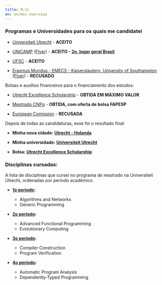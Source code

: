 ```yaml
---
title: M.Sc
en: en/msc-overview
---
```



### Programas e Universidades para os quais me candidatei

  * [Universiteit Utrecht](http://www.uu.nl/university/international-students/EN/computingscience/Pages/default.aspx) - **ACEITO**

  * [UNICAMP](http://www.ic.unicamp.br/pos) ([Flyer](http://archive.alvb.in/bsc2msc/unicamp/IC-Flyer-Portugues-2010-07-22.pdf)) -
    **ACEITO - [2o. lugar geral Brasil](http://archive.alvb.in/bsc2msc/unicamp/resultado/resultado_unicamp_2012.html)**

  * [UFSC](http://ppgcc.ufsc.br) - **ACEITO**

  * [Erasmus Mundus - EMECS - Kaiserslautern, University of Southampton](http://mundus.eit.uni-kl.de/)
    ([Flyer](http://archive.alvb.in/bsc2msc/emecs/EMECS-Infoleaflet_17_Mai_2011.pdf)) - **RECUSADO**

Bolsas e auxílios financeiros para o financiamento dos estudos:

  * [Utrecht Excellence Scholarship](http://www.uu.nl/university/international-students/en/financialmatters/grantsandscholarships/Pages/utrechtexcellencescholarships.aspx) - **OBTIDA EM MÁXIMO VALOR**

  * [Mestrado CNPq](http://www.cnpq.br/web/guest/no-pais) - **OBTIDA, com oferta de bolsa FAPESP**

  * [European Comission](http://eacea.ec.europa.eu/erasmus_mundus/results_compendia/selected_projects_action_1_master_courses_en.php) - **RECUSADA**


Depois de todas as candidaturas, esse foi o resultado final:

  * **Minha nova cidade: [Utrecht - Holanda](/pt/blog/ac/sol-iustitiae-ilustra-nos)**

  * **Minha universidade: [Universiteit Utrecht](http://www.uu.nl/university/international-students/EN/computingscience/Pages/default.aspx)**

  * **Bolsa: [Utrecht Excellence Scholarship](http://www.uu.nl/university/international-students/en/financialmatters/grantsandscholarships/Pages/utrechtexcellencescholarships.aspx)**



### Disciplinas cursadas:

A lista de disciplinas que cursei no programa de mestrado na Universiteit Utrecht, ordenadas por período acadêmico.

  * **[1o período](/pt/msc/cs1):**
      + Algorithms and Networks
      + Generic Programming

  * **[2o período](/pt/msc/cs2):**
      + Advanced Functional Programming
      + Evolutionary Computing

  * **[3o período](/pt/msc/cs3):**
      + Compiler Construction
      + Program Verification

  * **[4o período](/pt/msc/cs4):**
      + Automatic Program Analysis
      + Dependently-Typed Programming

